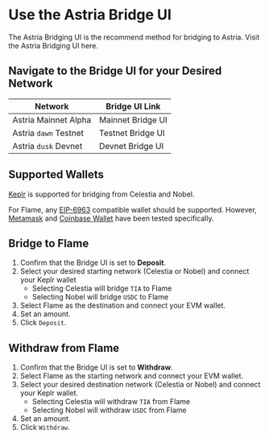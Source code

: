 <!-- markdownlint-disable MD041 MD033 -->

<script setup>
import { siteConfig } from '../config.js'

const bridge = siteConfig.flame
</script>

# Use the Astria Bridge UI

The Astria Bridging UI is the recommend method for bridging to Astria.
Visit the Astria Bridging UI <a :href="bridge.mainnet.bridging.ui_link"
target="_blank" rel="noopener noreferrer">here</a>.

## Navigate to the Bridge UI for your Desired Network

| Network | Bridge UI Link |
|---|---|
| Astria Mainnet Alpha | <a :href="bridge.mainnet.bridging.ui_link" target="_blank" rel="noopener noreferrer">Mainnet Bridge UI</a> |
| Astria `dawn` Testnet | <a :href="bridge.dawn.bridging.ui_link" target="_blank" rel="noopener noreferrer">Testnet Bridge UI</a> |
| Astria `dusk` Devnet | <a :href="bridge.dusk.bridging.ui_link" target="_blank" rel="noopener noreferrer">Devnet Bridge UI</a> |

## Supported Wallets

[Keplr](https://www.keplr.app/) is supported for bridging from Celestia and
Nobel.

For Flame, any [EIP-6963](https://eips.ethereum.org/EIPS/eip-6963) compatible
wallet should be supported. However, [Metamask](https://metamask.io/) and [Coinbase
Wallet](https://www.coinbase.com/wallet) have been tested specifically.

## Bridge to Flame

1. Confirm that the Bridge UI is set to **Deposit**.
2. Select your desired starting network (Celestia or Nobel)
   and connect your Keplr wallet
    - Selecting Celestia will bridge `TIA` to Flame
    - Selecting Nobel will bridge `USDC` to Flame
3. Select Flame as the destination and connect your EVM wallet.
4. Set an amount.
5. Click `Deposit`.

## Withdraw from Flame

1. Confirm that the Bridge UI is set to **Withdraw**.
2. Select Flame as the starting network and connect your EVM wallet.
3. Select your desired destination network (Celestia or Nobel) and connect your
   Keplr wallet.
    - Selecting Celestia will withdraw `TIA` from Flame
    - Selecting Nobel will withdraw `USDC` from Flame
4. Set an amount.
5. Click `Withdraw`.

